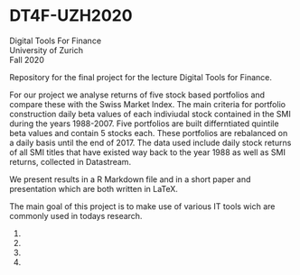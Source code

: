 # DT4F-UZH2020
Digital Tools For Finance  
University of Zurich  
Fall 2020  

Repository for the final project for the lecture Digital Tools for Finance.

For our project we analyse returns of five stock based portfolios and compare these with the Swiss Market Index. 
The main criteria for portfolio construction daily beta values of each indiviudal stock contained in the SMI during the years 1988-2007. Five portfolios are built differntiated quintile beta values and contain 5 stocks each. These portfolios are rebalanced on a daily basis until the end of 2017. The data used include daily stock returns of all SMI titles that have existed way back to the year 1988 as well as SMI returns, collected in Datastream.

We present results in a R Markdown file and in a short paper and presentation which are both written in LaTeX.

The main goal of this project is to make use of various IT tools wich are commonly used in todays research.  

1.  
2.  
3.  
4.  

